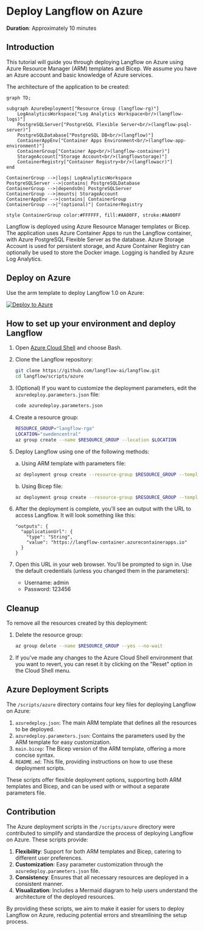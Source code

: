 # Deploy Langflow on Azure

**Duration**: Approximately 10 minutes

## Introduction

This tutorial will guide you through deploying Langflow on Azure using Azure Resource Manager (ARM) templates and Bicep. We assume you have an Azure account and basic knowledge of Azure services.

The architecture of the application to be created:

```mermaid
graph TD;

subgraph AzureDeployment["Resource Group (langflow-rg)"]
    LogAnalyticsWorkspace["Log Analytics Workspace<br/>(langflow-logs)"]
    PostgreSQLServer["PostgreSQL Flexible Server<br/>(langflow-psql-server)"]
    PostgreSQLDatabase["PostgreSQL DB<br/>(langflow)"]
    ContainerAppEnv["Container Apps Environment<br/>(langflow-app-environment)"]
    ContainerGroup["Container App<br/>(langflow-container)"]
    StorageAccount["Storage Account<br/>(langflowstorage)"]
    ContainerRegistry["Container Registry<br/>(langflowacr)"]
end

ContainerGroup -->|logs| LogAnalyticsWorkspace
PostgreSQLServer -->|contains| PostgreSQLDatabase
ContainerGroup -->|dependsOn| PostgreSQLServer
ContainerGroup -->|mounts| StorageAccount
ContainerAppEnv -->|contains| ContainerGroup
ContainerGroup -->|"(optional)"| ContainerRegistry

style ContainerGroup color:#FFFFFF, fill:#AA00FF, stroke:#AA00FF
```

Langflow is deployed using Azure Resource Manager templates or Bicep. The application uses Azure Container Apps to run the Langflow container, with Azure PostgreSQL Flexible Server as the database. Azure Storage Account is used for persistent storage, and Azure Container Registry can optionally be used to store the Docker image. Logging is handled by Azure Log Analytics.


## Deploy on Azure

Use the arm template to deploy Langflow 1.0 on Azure:

[![Deploy to Azure](https://aka.ms/deploytoazurebutton)](https://portal.azure.com/#create/Microsoft.Template/uri/https%3A%2F%2Fraw.githubusercontent.com%2Fthaersaidi%2Flangflow%2Fmain%2Fscripts%2Fazure%2Fazuredeploy.json)

## How to set up your environment and deploy Langflow

1. Open [Azure Cloud Shell](https://shell.azure.com/) and choose Bash.

2. Clone the Langflow repository:
   ```bash
   git clone https://github.com/langflow-ai/langflow.git
   cd langflow/scripts/azure
   ```

3. (Optional) If you want to customize the deployment parameters, edit the `azuredeploy.parameters.json` file:
   ```bash
   code azuredeploy.parameters.json
   ```

4. Create a resource group:
   ```bash
   RESOURCE_GROUP="langflow-rga"
   LOCATION="swedencentral"
   az group create --name $RESOURCE_GROUP --location $LOCATION
   ```

5. Deploy Langflow using one of the following methods:

   a. Using ARM template with parameters file:
   ```bash
   az deployment group create --resource-group $RESOURCE_GROUP --template-file azuredeploy.json --parameters @azuredeploy.parameters.json
   ```

   b. Using Bicep file:
   ```bash
   az deployment group create --resource-group $RESOURCE_GROUP --template-file main.bicep --parameters location=$LOCATION containerAppEnvironmentName=langflow-app-environment containerGroupName=langflow-container storageAccountName=langflowstorage postgresServerName=langflow-psql-server postgresAdmin=langflowadmin postgresPassword=YourSecurePassword logAnalyticsWorkspaceName=langflow-logs containerRegistryName=langflowacr
   ```

6. After the deployment is complete, you'll see an output with the URL to access Langflow. It will look something like this:
   ```
   "outputs": {
     "applicationUrl": {
       "type": "String",
       "value": "https://langflow-container.azurecontainerapps.io"
     }
   }
   ```

7. Open this URL in your web browser. You'll be prompted to sign in. Use the default credentials (unless you changed them in the parameters):
   - Username: admin
   - Password: 123456

## Cleanup

To remove all the resources created by this deployment:

1. Delete the resource group:
   ```bash
   az group delete --name $RESOURCE_GROUP --yes --no-wait
   ```

2. If you've made any changes to the Azure Cloud Shell environment that you want to revert, you can reset it by clicking on the "Reset" option in the Cloud Shell menu.

## Azure Deployment Scripts

The `/scripts/azure` directory contains four key files for deploying Langflow on Azure:

1. `azuredeploy.json`: The main ARM template that defines all the resources to be deployed.
2. `azuredeploy.parameters.json`: Contains the parameters used by the ARM template for easy customization.
3. `main.bicep`: The Bicep version of the ARM template, offering a more concise syntax.
4. `README.md`: This file, providing instructions on how to use these deployment scripts.

These scripts offer flexible deployment options, supporting both ARM templates and Bicep, and can be used with or without a separate parameters file.

## Contribution

The Azure deployment scripts in the `/scripts/azure` directory were contributed to simplify and standardize the process of deploying Langflow on Azure. These scripts provide:

1. **Flexibility**: Support for both ARM templates and Bicep, catering to different user preferences.
2. **Customization**: Easy parameter customization through the `azuredeploy.parameters.json` file.
3. **Consistency**: Ensures that all necessary resources are deployed in a consistent manner.
4. **Visualization**: Includes a Mermaid diagram to help users understand the architecture of the deployed resources.

By providing these scripts, we aim to make it easier for users to deploy Langflow on Azure, reducing potential errors and streamlining the setup process.